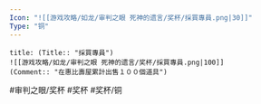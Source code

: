 ```yaml
---
Icon: "![[游戏攻略/如龙/审判之眼 死神的遗言/奖杯/採買專員.png|30]]"
Type: "铜"
---
```

```ad-common-bronze-trophy
title: (Title:: "採買專員")
![[游戏攻略/如龙/审判之眼 死神的遗言/奖杯/採買專員.png|100]]
(Comment:: "在惠比壽屋累計出售１００個道具")
```

#审判之眼/奖杯 #奖杯 #奖杯/铜
